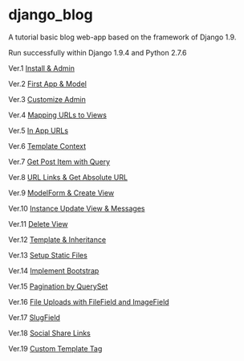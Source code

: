 django_blog
=================

A tutorial basic blog web-app based on the framework of Django 1.9.

Run successfully within Django 1.9.4 and Python 2.7.6

Ver.1   [Install & Admin](../../tree/63967d94c2443d3665a435d4b1ad3448e8f59131)

Ver.2   [First App & Model](../../tree/1a0ff02f17824fe3b1a8435e18138b046669638f)

Ver.3   [Customize Admin](../../tree/1b29d70569a3b75e64c54017f59a59fcd0c26697)

Ver.4   [Mapping URLs to Views](../../tree/7c54a0413afe4d2453dfafa391a5150538395334)

Ver.5   [In App URLs](../../tree/139682c5ed8d7865cea562d87324ccb5d7a8d48c)

Ver.6   [Template Context](../../tree/fb632dbd65b798dee54969d13416088429674646)

Ver.7   [Get Post Item with Query](../../tree/18c35349ebe3d5245d3087306b0910e8220c28c2)

Ver.8   [URL Links & Get Absolute URL](../../tree/7461e9d1b2cdc1990609c933f6e30be49da7389c)

Ver.9   [ModelForm & Create View](../../tree/47ffb0dc24a921cb710e0dd842e20d5017a8d621)

Ver.10   [Instance Update View & Messages](../../tree/f504653a37208d0719de2b2191e74837a7545ab8)

Ver.11   [Delete View](../../tree/33c613e2d435bdbb0e6c375c926f2bfa3484c7c8)

Ver.12   [Template & Inheritance](../../tree/179e6e213c8526defa7127081f3059fa325ca4d6)

Ver.13   [Setup Static Files](../../tree/33026f355c2eb4ba6b983c45500557879dc75ea0)

Ver.14   [Implement Bootstrap](../../tree/19fb3f825bc6ebcdff09bcf6be31668cf9877e3b)

Ver.15   [Pagination by QuerySet](../../tree/065d89c838750121d06c2a9500826c1166db7d4a)

Ver.16   [File Uploads with FileField and ImageField](../../tree/65d3cb994ca1d30187697e32a611c934676ae639)

Ver.17   [SlugField](../../tree/b2a11513a3d3b32580aefac3fbdfa05a02005348)

Ver.18   [Social Share Links](../../tree/c5fc576d80b8fd3a9fe35c5433fbf53b0d2c25e8)

Ver.19   [Custom Template Tag](../../tree/31f250fee17d467ccf06c649020d75baa9a715c8)